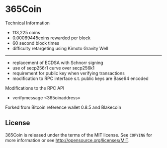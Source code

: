 365Coin
==============



Technical Information

+ 113,225 coins
+ 0.00069445coins rewarded per block
+ 60 second block times
+ difficulty retargeting using Kimoto Gravity Well


-----------------------------

+ replacement of ECDSA with Schnorr signing
+ use of secp256r1 curve over secp256k1
+ requirement for public key when verifying transactions
+ modification to RPC interface s.t. public keys are Base64 encoded

Modifications to the RPC API
+ verifymessage <365oinaddress> <publickey> <signature> <message>

Forked from Bitcoin reference wallet 0.8.5 and Blakecoin

License
------

365Coin is released under the terms of the MIT license. See `COPYING` for more
information or see http://opensource.org/licenses/MIT.
